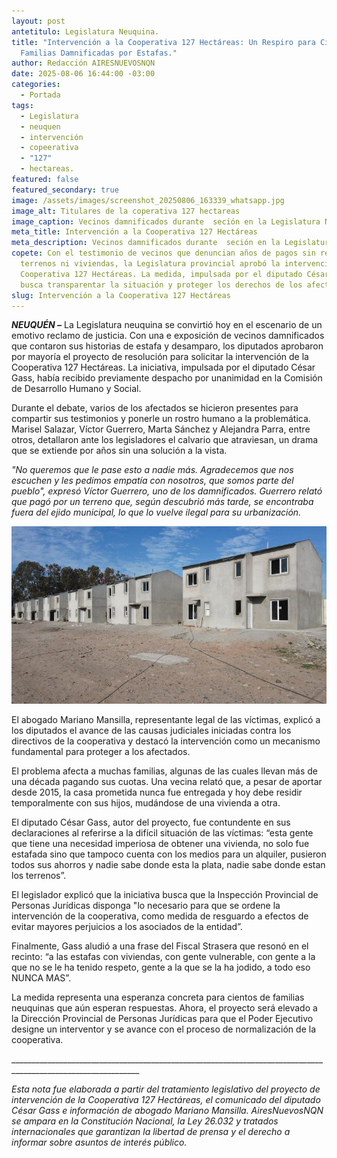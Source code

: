 ```yaml
---
layout: post
antetitulo: Legislatura Neuquina.
title: "Intervención a la Cooperativa 127 Hectáreas: Un Respiro para Cientos de
  Familias Damnificadas por Estafas."
author: Redacción AIRESNUEVOSNQN
date: 2025-08-06 16:44:00 -03:00
categories:
  - Portada
tags:
  - Legislatura
  - neuquen
  - intervención
  - copeerativa
  - "127"
  - hectareas.
featured: false
featured_secondary: true
image: /assets/images/screenshot_20250806_163339_whatsapp.jpg
image_alt: Titulares de la coperativa 127 hectareas
image_caption: Vecinos damnificados durante  seción en la Legislatura Neuquina.
meta_title: Intervención a la Cooperativa 127 Hectáreas
meta_description: Vecinos damnificados durante  seción en la Legislatura Neuquina.
copete: Con el testimonio de vecinos que denuncian años de pagos sin recibir
  terrenos ni viviendas, la Legislatura provincial aprobó la intervención de la
  Cooperativa 127 Hectáreas. La medida, impulsada por el diputado César Gass,
  busca transparentar la situación y proteger los derechos de los afectados.
slug: Intervención a la Cooperativa 127 Hectáreas
---
```

***NEUQUÉN –*** La Legislatura neuquina se convirtió hoy en el escenario de un emotivo reclamo de justicia. Con una e exposición de vecinos damnificados que contaron sus historias de estafa y desamparo, los diputados aprobaron por mayoría el proyecto de resolución para solicitar la intervención de la Cooperativa 127 Hectáreas. La iniciativa, impulsada por el diputado César Gass, había recibido previamente despacho por unanimidad en la Comisión de Desarrollo Humano y Social.

​Durante el debate, varios de los afectados se hicieron presentes para compartir sus testimonios y ponerle un rostro humano a la problemática. Marisel Salazar, Víctor Guerrero, Marta Sánchez y Alejandra Parra, entre otros, detallaron ante los legisladores el calvario que atraviesan, un drama que se extiende por años sin una solución a la vista.

​*"No queremos que le pase esto a nadie más. Agradecemos que nos escuchen y les pedimos empatía con nosotros, que somos parte del pueblo", expresó Víctor Guerrero, uno de los damnificados. Guerrero relató que pagó por un terreno que, según descubrió más tarde, se encontraba fuera del ejido municipal, lo que lo vuelve ilegal para su urbanización.*

![](/assets/images/viviendas-127-hectareas.jpg)

El abogado Mariano Mansilla, representante legal de las víctimas, explicó a los diputados el avance de las causas judiciales iniciadas contra los directivos de la cooperativa y destacó la intervención como un mecanismo fundamental para proteger a los afectados.

​El problema afecta a muchas familias, algunas de las cuales llevan más de una década pagando sus cuotas. Una vecina relató que, a pesar de aportar desde 2015, la casa prometida nunca fue entregada y hoy debe residir temporalmente con sus hijos, mudándose de una vivienda a otra.

​El diputado César Gass, autor del proyecto, fue contundente en sus declaraciones al referirse a la difícil situación de las víctimas: “esta gente que tiene una necesidad imperiosa de obtener una vivienda, no solo fue estafada sino que tampoco cuenta con los medios para un alquiler, pusieron todos sus ahorros y nadie sabe donde esta la plata, nadie sabe donde estan los terrenos”.  

​El legislador explicó que la iniciativa busca que la Inspección Provincial de Personas Jurídicas disponga "lo necesario para que se ordene la intervención de la cooperativa, como medida de resguardo a efectos de evitar mayores perjuicios a los asociados de la entidad”.  

​Finalmente, Gass aludió a una frase del Fiscal Strasera que resonó en el recinto: “a las estafas con viviendas, con gente vulnerable, con gente a la que no se le ha tenido respeto, gente a la que se la ha jodido, a todo eso NUNCA MAS”.  

​La medida representa una esperanza concreta para cientos de familias neuquinas que aún esperan respuestas. Ahora, el proyecto será elevado a la Dirección Provincial de Personas Jurídicas para que el Poder Ejecutivo designe un interventor y se avance con el proceso de normalización de la cooperativa.



\_\_\_\_\_\_\_\_\_\_\_\_\_\_\_\_\_\_\_\_\_\_\_\_\_\_\_\_\_\_\_\_\_\_\_\_\_\_\_\_\_\_\_\_\_\_\_\_\_\_\_\_\_\_\_\_\_\_\_\_\_\_\_\_\_\_\_\_\_\_\_\_\_\_\_\_\_\_\_\_\_\_\_\_\_\_\_\_\_\_\_\_\_\_\_\_\_\_\_\_\_\_\_\_\_\_\_\_\_\_

*​Esta nota fue elaborada a partir del tratamiento legislativo del proyecto de intervención de la Cooperativa 127 Hectáreas, el comunicado del diputado César Gass e información de abogado Mariano Mansilla. AiresNuevosNQN se ampara en la Constitución Nacional, la Ley 26.032 y tratados internacionales que garantizan la libertad de prensa y el derecho a informar sobre asuntos de interés público.*
